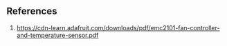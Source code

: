 ## References
1. https://cdn-learn.adafruit.com/downloads/pdf/emc2101-fan-controller-and-temperature-sensor.pdf 
